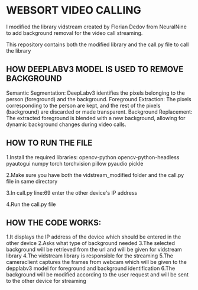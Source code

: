 # WEBSORT VIDEO CALLING #

I modified the library vidstream created by Florian Dedov from NeuralNine to add background removal for the video call streaming.

This repository contains both the modified library and the call.py file to call the library

## HOW DEEPLABV3 MODEL IS USED TO REMOVE BACKGROUND ##

Semantic Segmentation: DeepLabv3 identifies the pixels belonging to the person (foreground) and the background.
Foreground Extraction: The pixels corresponding to the person are kept, and the rest of the pixels (background) are discarded or made transparent.
Background Replacement: The extracted foreground is blended with a new background, allowing for dynamic background changes during video calls.

## HOW TO RUN THE FILE  ## 

1.Install the required libraries:
    opencv-python
    opencv-python-headless 
    pyautogui 
    numpy 
    torch
    torchvision
    pillow
    pyaudio
    pickle

2.Make sure you have both the vidstream_modified folder and the call.py file in same directory

3.In call.py line:69
    enter the other device's IP address 

4.Run the call.py file


## HOW THE CODE WORKS: ##
1.It displays the IP address of the device which should be entered in the other device
2.Asks what type of background needed
3.The selected background will be retrieved from the url and will be given for vidstream library
4.The vidstream library is responsible for the streaming 
5.The cameraclient captures the frames from webcam which will be given to the depplabv3 model for foreground and background identification
6.The background will be modified according to the user request and will be sent to the other device for streaming
